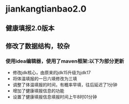 # jiankangtianbao2.0
<h2>健康填报2.0版本</h2>
<h2>修改了数据结构，较杂</h2>
<h3>使用idea编辑器，使用了maven框架:以下为部分更新</h3>
<ul>
  <li>修改jdk核心，由原来的jdk15升级为jdk17</li>
  <li>将体温填报的一日六填修改为三填</li>
  <li>调整了体温填报的时间，有概率早填，往后延迟了1分钟</li>
  <li>增加了健康填报信息的功能</li>
  <li>设置了健康填报信息填报时间上午8时01分钟</li>
</ul>
 
